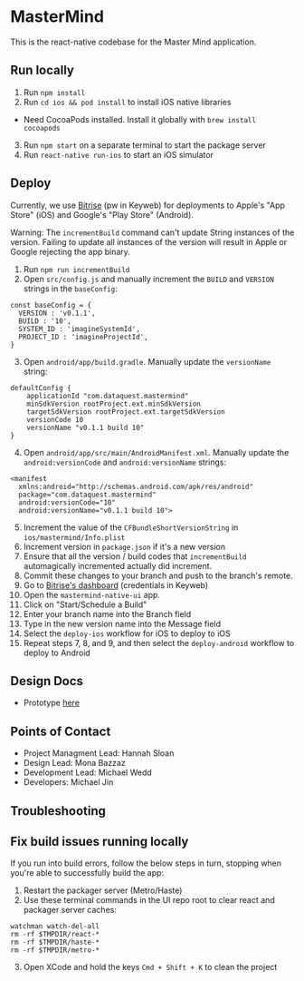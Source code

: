 # MasterMind

This is the react-native codebase for the Master Mind application.

## Run locally

1. Run `npm install`
2. Run `cd ios && pod install` to install iOS native libraries
  - Need CocoaPods installed. Install it globally with `brew install cocoapods`
3. Run `npm start` on a separate terminal to start the package server
4. Run `react-native run-ios` to start an iOS simulator

## Deploy
Currently, we use [Bitrise](https://www.bitrise.io/) (pw in Keyweb) for deployments to Apple's "App Store" (iOS) and Google's "Play Store" (Android).

Warning: The `incrementBuild` command can't update String instances of the version. Failing to update all instances of the version will result in Apple or Google rejecting the app binary.

1. Run `npm run incrementBuild`
2. Open `src/config.js` and manually increment the `BUILD` and `VERSION` strings in the `baseConfig`:
```
const baseConfig = {
  VERSION : 'v0.1.1',
  BUILD : '10',
  SYSTEM_ID : 'imagineSystemId',
  PROJECT_ID : 'imagineProjectId',
}
```
3. Open `android/app/build.gradle`. Manually update the `versionName` string:
```
defaultConfig {
    applicationId "com.dataquest.mastermind"
    minSdkVersion rootProject.ext.minSdkVersion
    targetSdkVersion rootProject.ext.targetSdkVersion
    versionCode 10
    versionName "v0.1.1 build 10"
}
```
4. Open `android/app/src/main/AndroidManifest.xml`. Manually update the `android:versionCode` and `android:versionName` strings:
```
<manifest 
  xmlns:android="http://schemas.android.com/apk/res/android"
  package="com.dataquest.mastermind"
  android:versionCode="10" 
  android:versionName="v0.1.1 build 10">
```
5. Increment the value of the `CFBundleShortVersionString` in `ios/mastermind/Info.plist`
6. Increment version in `package.json` if it's a new version
7. Ensure that all the version / build codes that `incrementBuild` automagically incremented actually did increment.
8. Commit these changes to your branch and push to the branch's remote.
9. Go to [Bitrise's dashboard](https://app.bitrise.io/dashboard) (credentials in Keyweb)
10. Open the `mastermind-native-ui` app.
11. Click on "Start/Schedule a Build"
12. Enter your branch name into the Branch field
13. Type in the new version name into the Message field
14. Select the `deploy-ios` workflow for iOS to deploy to iOS
15. Repeat steps 7, 8, and 9, and then select the `deploy-android` workflow to deploy to Android

## Design Docs
* Prototype [here](https://www.figma.com/file/fL9oKROriFh28waJyX89tk/%5BKudelski%5D-mastermind-Mobile-App---For-Dev?node-id=0%3A1)

## Points of Contact
* Project Managment Lead: Hannah Sloan
* Design Lead: Mona  Bazzaz
* Development Lead: Michael Wedd
* Developers: Michael Jin

## Troubleshooting 

## Fix build issues running locally
If you run into build errors, follow the below steps in turn, stopping when you're able to successfully build the app:

1. Restart the packager server (Metro/Haste)
2. Use these terminal commands in the UI repo root to clear react and packager server caches:
```
watchman watch-del-all
rm -rf $TMPDIR/react-*
rm -rf $TMPDIR/haste-*
rm -rf $TMPDIR/metro-*
```
3. Open XCode and hold the keys `Cmd + Shift + K` to clean the project
